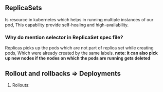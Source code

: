 ## ReplicaSets
Is resource in kubernetes which helps in running multiple instances of our pod, This capability provide self-healing and high-availability.

### Why do mention selector in ReplicaSet spec file?
Replicas picks up the pods which are not part of replica set while creating pods, Which were already created by the same labels.
**note: it can also pick up new nodes if the nodes on which the pods are running gets deleted**

## Rollout and rollbacks => Deployments
1. Rollouts:
